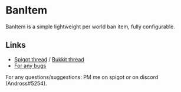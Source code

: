 # BanItem
BanItem is a simple lightweight per world ban item, fully configurable.

## Links
* [Spigot thread](https://www.spigotmc.org/resources/banitem.67701/) / [Bukkit thread](#)
* [For any bugs](https://github.com/Andross96/BanItem/issues)

For any questions/suggestions: PM me on spigot or on discord (Andross#5254).
